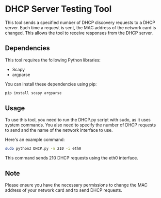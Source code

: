 # DHCP Server Testing Tool

This tool sends a specified number of DHCP discovery requests to a DHCP server. Each time a request is sent, the MAC address of the network card is changed. This allows the tool to receive responses from the DHCP server.

## Dependencies

This tool requires the following Python libraries:

- Scapy
- argparse

You can install these dependencies using pip:

```bash
pip install scapy argparse
```
## Usage

To use this tool, you need to run the DHCP.py script with sudo, as it uses system commands. You also need to specify the number of DHCP requests to send and the name of the network interface to use.

Here's an example command:
```bash
sudo python3 DHCP.py -n 210 -i eth0
```
This command sends 210 DHCP requests using the eth0 interface.

## Note
Please ensure you have the necessary permissions to change the MAC address of your network card and to send DHCP requests.


